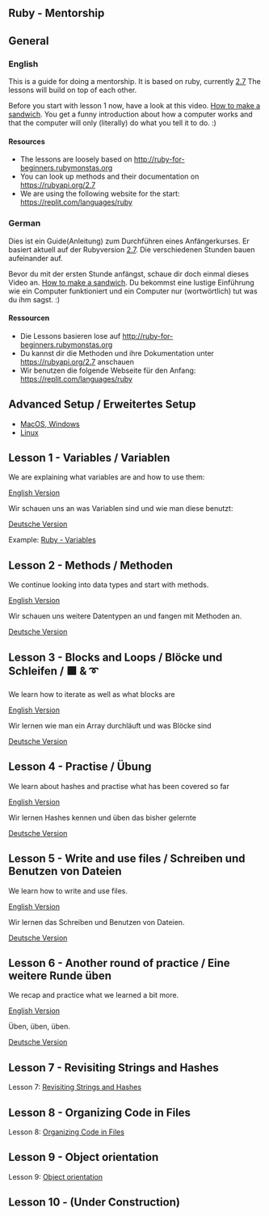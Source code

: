 ## Ruby - Mentorship

## General

### English

This is a guide for doing a mentorship. It is based on ruby, currently [2.7](https://rubyapi.org/2.7)
The lessons will build on top of each other.

Before you start with lesson 1 now, have a look at this video.
[How to make a sandwich](https://www.youtube.com/watch?v=U3TsVz_pJf4&t=136s&ab_channel=DigitalDixie).
You get a funny introduction about how a computer works and that the computer will only (literally) do what you tell it to do. :)

#### Resources

* The lessons are loosely based on http://ruby-for-beginners.rubymonstas.org
* You can look up methods and their documentation on https://rubyapi.org/2.7
* We are using the following website for the start: https://replit.com/languages/ruby

### German

Dies ist ein Guide(Anleitung) zum Durchführen eines Anfängerkurses. Er basiert aktuell auf der Rubyversion [2.7](https://rubyapi.org/2.7).
Die verschiedenen Stunden bauen aufeinander auf.

Bevor du mit der ersten Stunde anfängst, schaue dir doch einmal dieses Video an.
[How to make a sandwich](https://www.youtube.com/watch?v=U3TsVz_pJf4&t=136s&ab_channel=DigitalDixie).
Du bekommst eine lustige Einführung wie ein Computer funktioniert und ein Computer nur (wortwörtlich) tut was du ihm sagst. :)

#### Ressourcen

* Die Lessons basieren lose auf http://ruby-for-beginners.rubymonstas.org
* Du kannst dir die Methoden und ihre Dokumentation unter https://rubyapi.org/2.7 anschauen
* Wir benutzen die folgende Webseite für den Anfang: https://replit.com/languages/ruby

## Advanced Setup / Erweitertes Setup

- [MacOS, Windows](/lessons/setup.md#for-macos-and-windows-user)
- [Linux](/lessons/setup.md#for-linux-user)

## Lesson 1 - Variables / Variablen

We are explaining what variables are and how to use them:

[English Version](/lessons/1-variables.md#english)

Wir schauen uns an was Variablen sind und wie man diese benutzt:

[Deutsche Version](/lessons/1-variables.md#german)

Example: [Ruby - Variables](/lessons/examples/1_variables.rb)

## Lesson 2 - Methods / Methoden

We continue looking into data types and start with methods.

[English Version](/lessons/2-methods.md#english)

Wir schauen uns weitere Datentypen an und fangen mit Methoden an.

[Deutsche Version](/lessons/2-methods.md#german)

## Lesson 3 - Blocks and Loops / Blöcke und Schleifen / ⬛ & ➰

We learn how to iterate as well as what blocks are

[English Version](/lessons/3-blocks-and-loops.md#english)

Wir lernen wie man ein Array durchläuft und was Blöcke sind

[Deutsche Version](/lessons/3-blocks-and-loops.md#german)

## Lesson 4 - Practise / Übung

We learn about hashes and practise what has been covered so far

[English Version](/lessons/4-practise.md#english)

Wir lernen Hashes kennen und üben das bisher gelernte

[Deutsche Version](/lessons/4-practise.md#german)

## Lesson 5 - Write and use files / Schreiben und Benutzen von Dateien

We learn how to write and use files.

[English Version](lessons/5-write-and-use-files.md#english)

Wir lernen das Schreiben und Benutzen von Dateien.

[Deutsche Version](lessons/5-write-and-use-files.md#deutsch)

## Lesson 6 - Another round of practice / Eine weitere Runde üben

We recap and practice what we learned a bit more.

[English Version](lessons/6-practice.md#english)

Üben, üben, üben.

[Deutsche Version](lessons/6-practice.md#deutsch)

## Lesson 7 - Revisiting Strings and Hashes

Lesson 7: [Revisiting Strings and Hashes](lessons/7-revisiting-strings-and-hashes.md)

## Lesson 8 - Organizing Code in Files

Lesson 8: [Organizing Code in Files](lessons/8-organizing-code-in-files.md)

## Lesson 9 - Object orientation

Lesson 9: [Object orientation](lessons/9-object-orientation.md)

## Lesson 10 - (Under Construction)
